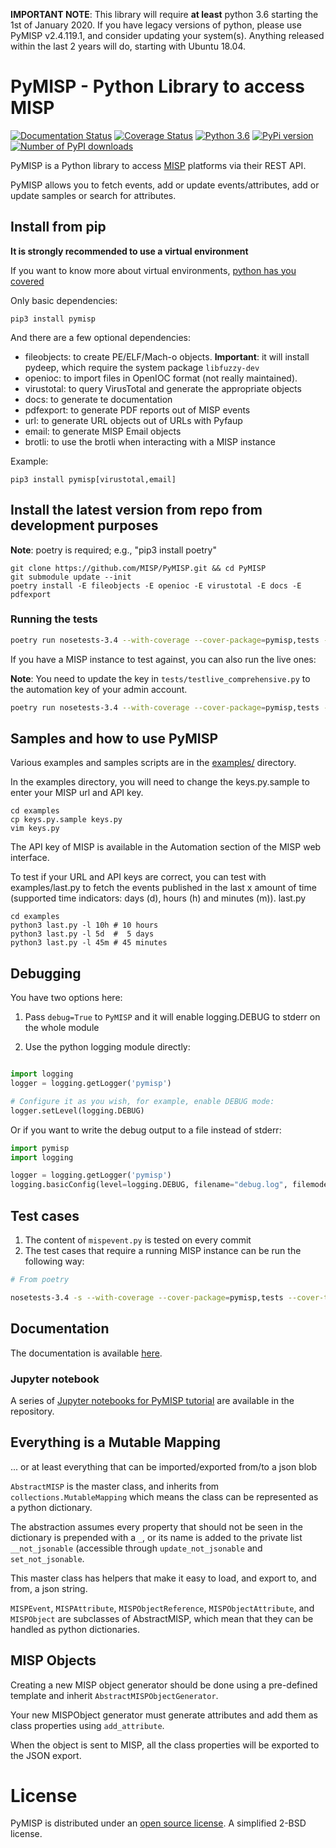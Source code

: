 **IMPORTANT NOTE**: This library will require **at least** python 3.6 starting the 1st of January 2020. If you have legacy versions of python, please use PyMISP v2.4.119.1, and consider updating your system(s). Anything released within the last 2 years will do, starting with Ubuntu 18.04.

# PyMISP - Python Library to access MISP

[![Documentation Status](https://readthedocs.org/projects/pymisp/badge/?version=latest)](http://pymisp.readthedocs.io/?badge=latest)
[![Coverage Status](https://coveralls.io/repos/github/MISP/PyMISP/badge.svg?branch=main)](https://coveralls.io/github/MISP/PyMISP?branch=main)
[![Python 3.6](https://img.shields.io/badge/python-3.6+-blue.svg)](https://www.python.org/downloads/release/python-360/)
[![PyPi version](https://img.shields.io/pypi/v/pymisp.svg)](https://pypi.python.org/pypi/pymisp/)
[![Number of PyPI downloads](https://img.shields.io/pypi/dm/pymisp.svg)](https://pypi.python.org/pypi/pymisp/)

PyMISP is a Python library to access [MISP](https://github.com/MISP/MISP) platforms via their REST API.

PyMISP allows you to fetch events, add or update events/attributes, add or update samples or search for attributes.

## Install from pip

**It is strongly recommended to use a virtual environment**

If you want to know more about virtual environments, [python has you covered](https://docs.python.org/3/tutorial/venv.html)

Only basic dependencies:
```
pip3 install pymisp
```

And there are a few optional dependencies:
* fileobjects: to create PE/ELF/Mach-o objects. **Important**: it will install pydeep, which require the system package `libfuzzy-dev`
* openioc: to import files in OpenIOC format (not really maintained).
* virustotal: to query VirusTotal and generate the appropriate objects
* docs: to generate te documentation
* pdfexport: to generate PDF reports out of MISP events
* url: to generate URL objects out of URLs with Pyfaup
* email: to generate MISP Email objects
* brotli: to use the brotli when interacting with a MISP instance

Example: 

```
pip3 install pymisp[virustotal,email]
```

## Install the latest version from repo from development purposes

**Note**: poetry is required; e.g., "pip3 install poetry"

```
git clone https://github.com/MISP/PyMISP.git && cd PyMISP
git submodule update --init
poetry install -E fileobjects -E openioc -E virustotal -E docs -E pdfexport
```

### Running the tests

```bash
poetry run nosetests-3.4 --with-coverage --cover-package=pymisp,tests --cover-tests tests/test_*.py
```

If you have a MISP instance to test against, you can also run the live ones:

**Note**: You need to update the key in `tests/testlive_comprehensive.py` to the automation key of your admin account.

```bash
poetry run nosetests-3.4 --with-coverage --cover-package=pymisp,tests --cover-tests tests/testlive_comprehensive.py
```

## Samples and how to use PyMISP

Various examples and samples scripts are in the [examples/](examples/) directory.

In the examples directory, you will need to change the keys.py.sample to enter your MISP url and API key.

```
cd examples
cp keys.py.sample keys.py
vim keys.py
```

The API key of MISP is available in the Automation section of the MISP web interface.

To test if your URL and API keys are correct, you can test with examples/last.py to
fetch the events published in the last x amount of time (supported time indicators: days (d), hours (h) and minutes (m)).
last.py
```
cd examples
python3 last.py -l 10h # 10 hours
python3 last.py -l 5d  #  5 days
python3 last.py -l 45m # 45 minutes
```


## Debugging

You have two options here:

1. Pass `debug=True` to `PyMISP` and it will enable logging.DEBUG to stderr on the whole module

2. Use the python logging module directly:

```python

import logging
logger = logging.getLogger('pymisp')

# Configure it as you wish, for example, enable DEBUG mode:
logger.setLevel(logging.DEBUG)
```

Or if you want to write the debug output to a file instead of stderr:

```python
import pymisp
import logging

logger = logging.getLogger('pymisp')
logging.basicConfig(level=logging.DEBUG, filename="debug.log", filemode='w', format=pymisp.FORMAT)
```

## Test cases

1. The content of `mispevent.py` is tested on every commit
2. The test cases that require a running MISP instance can be run the following way:


```bash
# From poetry

nosetests-3.4 -s --with-coverage --cover-package=pymisp,tests --cover-tests tests/testlive_comprehensive.py:TestComprehensive.[test_name]

```

## Documentation

The documentation is available [here](https://pymisp.readthedocs.io/en/latest/).

### Jupyter notebook

A series of [Jupyter notebooks for PyMISP tutorial](https://github.com/MISP/PyMISP/tree/main/docs/tutorial) are available in the repository.

## Everything is a Mutable Mapping

... or at least everything that can be imported/exported from/to a json blob

`AbstractMISP` is the master class, and inherits from `collections.MutableMapping` which means
the class can be represented as a python dictionary.

The abstraction assumes every property that should not be seen in the dictionary is prepended with a `_`,
or its name is added to the private list `__not_jsonable` (accessible through `update_not_jsonable` and `set_not_jsonable`.

This master class has helpers that make it easy to load, and export to, and from, a json string.

`MISPEvent`, `MISPAttribute`, `MISPObjectReference`, `MISPObjectAttribute`, and `MISPObject`
are subclasses of AbstractMISP, which mean that they can be handled as python dictionaries.

## MISP Objects

Creating a new MISP object generator should be done using a pre-defined template and inherit `AbstractMISPObjectGenerator`.

Your new MISPObject generator must generate attributes and add them as class properties using `add_attribute`.

When the object is sent to MISP, all the class properties will be exported to the JSON export.

# License

PyMISP is distributed under an [open source license](./LICENSE). A simplified 2-BSD license.

